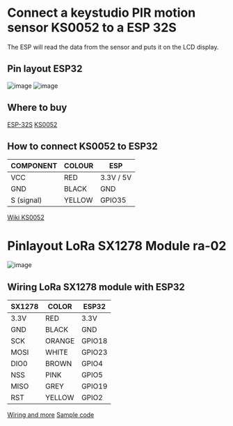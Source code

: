 # Connect a keystudio PIR motion sensor KS0052 to a ESP 32S

The ESP will read the data from the sensor and puts it on the LCD display.

## Pin layout ESP32

![image](https://github.com/resimons/esp32s-nodecmu-lora-bme280/blob/main/images/esp32-esp-32s-nodemcu-pinout.jpg)
![image](https://www.tinytronics.nl/image/cache/catalog/products_2024/keyestudio-pir-motion-sensor-main-1500x1500.jpg)

## Where to buy

[ESP-32S](https://elektronicavoorjou.nl/product/esp32-development-board-wifi-bluetooth)
[KS0052](https://www.tinytronics.nl/nl/sensoren/beweging/keyestudio-pir-bewegingssensor-module)

## How to connect KS0052 to ESP32
COMPONENT | COLOUR | ESP
------------ | ---------- | -------------
VCC | RED | 3.3V / 5V
GND | BLACK | GND
S (signal) | YELLOW | GPIO35

[Wiki KS0052](https://wiki.keyestudio.com/Ks0052_keyestudio_PIR_Motion_Sensor)

# Pinlayout LoRa SX1278 Module ra-02

![image](https://images.tcdn.com.br/img/img_prod/557243/sx1278_lora_433mhz_ra_02_breakout_board_10km_959_1_20191128221303.png)

## Wiring LoRa SX1278 module with ESP32
SX1278 | COLOR | ESP32
-------- |-| ----------
3.3V | RED | 3.3V
GND | BLACK | GND
SCK | ORANGE | GPIO18
MOSI | WHITE | GPIO23
DIO0 | BROWN | GPIO4
NSS | PINK | GPIO5
MISO | GREY | GPIO19
RST | YELLOW | GPIO2

[Wiring and more](https://www.circuitstate.com/tutorials/interfacing-ra-01-ra-02-sx1278-lora-modules-with-esp32-using-arduino/)
[Sample code](https://how2electronics.com/esp32-lora-sx1278-76-transmitter-receiver/)
